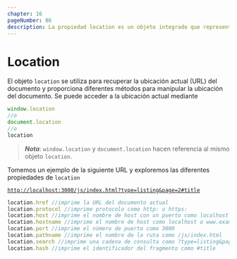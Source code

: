 ```yaml
---
chapter: 16
pageNumber: 86
description: La propiedad location es un objeto integrado que representa la URL actual de la página web que se muestra en el navegador. Proporciona la ubicación de la página web actual y permite realizar diversas operaciones relacionadas con las URL.
---
```

# Location

El objeto `location` se utiliza para recuperar la ubicación actual (URL) del documento y proporciona diferentes métodos para manipular la ubicación del documento. Se puede acceder a la ubicación actual mediante

```javascript
window.location
//o
document.location
//o
location
```

> _**Nota**_: `window.location` y `document.location` hacen referencia al mismo objeto `location`.

Tomemos un ejemplo de la siguiente URL y exploremos las diferentes propiedades de `location`

[`http://localhost:3000/js/index.html?type=listing&page=2#title`](http://localhost:8080/js/index.html?type=listing\&page=2#title)

```javascript
location.href //imprime la URL del documento actual
location.protocol //imprime protocolo como http: o https:
location.host //imprime el nombre de host con un puerto como localhost o localhost:3000
location.hostname //imprime el nombre de host como localhost o www.example.com
location.port //imprime el número de puerto como 3000
location.pathname //imprime el nombre de la ruta como /js/index.html
location.search //imprime una cadena de consulta como ?type=listing&page=2
location.hash //imprime el identificador del fragmento como #title
```
